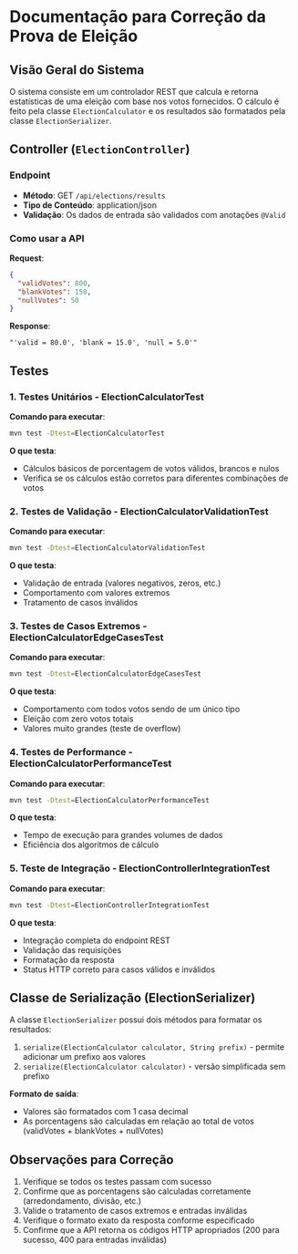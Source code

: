 # Documentação para Correção da Prova de Eleição

## Visão Geral do Sistema

O sistema consiste em um controlador REST que calcula e retorna estatísticas de uma eleição com base nos votos fornecidos. O cálculo é feito pela classe `ElectionCalculator` e os resultados são formatados pela classe `ElectionSerializer`.

## Controller (`ElectionController`)

### Endpoint
- **Método**: GET `/api/elections/results`
- **Tipo de Conteúdo**: application/json
- **Validação**: Os dados de entrada são validados com anotações `@Valid`

### Como usar a API

**Request**:
```json
{
  "validVotes": 800,
  "blankVotes": 150,
  "nullVotes": 50
}
```

**Response**:
```
"'valid = 80.0', 'blank = 15.0', 'null = 5.0'"
```

## Testes

### 1. Testes Unitários - ElectionCalculatorTest

**Comando para executar**:
```bash
mvn test -Dtest=ElectionCalculatorTest
```

**O que testa**:
- Cálculos básicos de porcentagem de votos válidos, brancos e nulos
- Verifica se os cálculos estão corretos para diferentes combinações de votos

### 2. Testes de Validação - ElectionCalculatorValidationTest

**Comando para executar**:
```bash
mvn test -Dtest=ElectionCalculatorValidationTest
```

**O que testa**:
- Validação de entrada (valores negativos, zeros, etc.)
- Comportamento com valores extremos
- Tratamento de casos inválidos

### 3. Testes de Casos Extremos - ElectionCalculatorEdgeCasesTest

**Comando para executar**:
```bash
mvn test -Dtest=ElectionCalculatorEdgeCasesTest
```

**O que testa**:
- Comportamento com todos votos sendo de um único tipo
- Eleição com zero votos totais
- Valores muito grandes (teste de overflow)

### 4. Testes de Performance - ElectionCalculatorPerformanceTest

**Comando para executar**:
```bash
mvn test -Dtest=ElectionCalculatorPerformanceTest
```

**O que testa**:
- Tempo de execução para grandes volumes de dados
- Eficiência dos algoritmos de cálculo

### 5. Teste de Integração - ElectionControllerIntegrationTest

**Comando para executar**:
```bash
mvn test -Dtest=ElectionControllerIntegrationTest
```

**O que testa**:
- Integração completa do endpoint REST
- Validação das requisições
- Formatação da resposta
- Status HTTP correto para casos válidos e inválidos

## Classe de Serialização (ElectionSerializer)

A classe `ElectionSerializer` possui dois métodos para formatar os resultados:

1. `serialize(ElectionCalculator calculator, String prefix)` - permite adicionar um prefixo aos valores
2. `serialize(ElectionCalculator calculator)` - versão simplificada sem prefixo

**Formato de saída**:
- Valores são formatados com 1 casa decimal
- As porcentagens são calculadas em relação ao total de votos (validVotes + blankVotes + nullVotes)

## Observações para Correção

1. Verifique se todos os testes passam com sucesso
2. Confirme que as porcentagens são calculadas corretamente (arredondamento, divisão, etc.)
3. Valide o tratamento de casos extremos e entradas inválidas
4. Verifique o formato exato da resposta conforme especificado
5. Confirme que a API retorna os códigos HTTP apropriados (200 para sucesso, 400 para entradas inválidas)